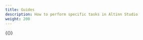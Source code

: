 ```yaml
---
title: Guides
description: How to perform specific tasks in Altinn Studio
weight: 200
---
```


{{<children />}}